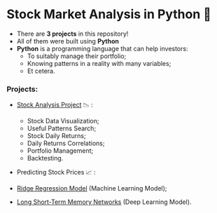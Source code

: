 #  Stock Market Analysis in Python :snake:

- There are **3 projects** in this repository!
- All of them were built using **Python**
- **Python** is a programming language that can help investors:
  - To suitably manage their portfolio;
  - Knowing patterns in a reality with many variables;
  - Et cetera.

### Projects:

- [Stock Analysis Project](./StockAnalysis.ipynb) :chart_with_downwards_trend: :
  - Stock Data Visualization;
  - Useful Patterns Search;
  - Stock Daily Returns;
  - Daily Returns Correlations;
  - Portfolio Management;
  - Backtesting.

-  Predicting Stock Prices :chart_with_upwards_trend: :
  - [Ridge Regression Model](./predictingStockPrices_ML.ipynb) (Machine Learning Model);
  - [Long Short-Term Memory Networks](/predictingStockPrices_AI.ipynb) (Deep Learning Model).



